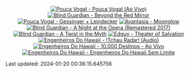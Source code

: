 <!-- lastfm -->
<p align="center"><a href="https://www.last.fm/music/Pouca+Vogal/Pouca+Vogal+(Ao+Vivo)"><img src="https://lastfm.freetls.fastly.net/i/u/64s/7d0813c2e34a4f0bcfb6f67d86e4ae27.jpg" title="Pouca Vogal - Pouca Vogal (Ao Vivo)"></a> <a href="https://www.last.fm/music/Blind+Guardian/Beyond+the+Red+Mirror"><img src="https://lastfm.freetls.fastly.net/i/u/64s/0898c36cc3a948f7c89bacda32ce76eb.png" title="Blind Guardian - Beyond the Red Mirror"></a> <a href="https://www.last.fm/music/Pouca+Vogal/Gessinger+%252B+Leindecker"><img src="https://lastfm.freetls.fastly.net/i/u/64s/eefd6569086f4af9a6fe0f0db7995707.jpg" title="Pouca Vogal - Gessinger + Leindecker"></a> <a href="https://www.last.fm/music/Avantasia/Moonglow"><img src="https://lastfm.freetls.fastly.net/i/u/64s/b71f7b878f48a82421767cfbe76e525f.jpg" title="Avantasia - Moonglow"></a> <a href="https://www.last.fm/music/Blind+Guardian/A+Night+at+the+Opera+(Remastered+2017)"><img src="https://lastfm.freetls.fastly.net/i/u/64s/c4fe5ac0c8b1261fb947042da97ea05c.png" title="Blind Guardian - A Night at the Opera (Remastered 2017)"></a> <a href="https://www.last.fm/music/Blind+Guardian/A+Twist+in+the+Myth"><img src="https://lastfm.freetls.fastly.net/i/u/64s/0ca1499a97a44031a4ecf9abaa68c9c9.jpg" title="Blind Guardian - A Twist in the Myth"></a> <a href="https://www.last.fm/music/Edguy/Theater+of+Salvation"><img src="https://lastfm.freetls.fastly.net/i/u/64s/013de9bead4e939c1a9d8350dd943205.jpg" title="Edguy - Theater of Salvation"></a> <a href="https://www.last.fm/music/Engenheiros+Do+Hawaii/!Tchau+Radar!+(Audio)"><img src="https://lastfm.freetls.fastly.net/i/u/64s/e72084ccc38406b625dd5dc7d4d4d838.jpg" title="Engenheiros Do Hawaii - !Tchau Radar! (Audio)"></a> <a href="https://www.last.fm/music/Engenheiros+Do+Hawaii/10.000+Destinos+-+Ao+Vivo"><img src="https://lastfm.freetls.fastly.net/i/u/64s/02dcba782b872f64dc1cafdbd94fcaa0.jpg" title="Engenheiros Do Hawaii - 10.000 Destinos - Ao Vivo"></a> <a href="https://www.last.fm/music/Engenheiros+Do+Hawaii/Engenheiros+Do+Hawaii+Sem+Limite"><img src="https://lastfm.freetls.fastly.net/i/u/64s/2909fcb78b33dabac2979016dd8f2d47.jpg" title="Engenheiros Do Hawaii - Engenheiros Do Hawaii Sem Limite"></a> </p>

<!--START_SECTION:last-updated-->
Last updated: 2024-01-20 00:36:15.645756
<!--END_SECTION:last-updated-->
